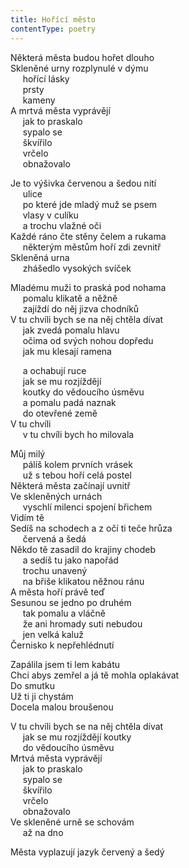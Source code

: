 ```yaml
---
title: Hořící město
contentType: poetry
---
```


<section>

Některá města budou hořet dlouho  
Skleněné urny rozplynulé v dýmu  
     hořící lásky  
     prsty  
     kameny  
A mrtvá města vyprávějí  
     jak to praskalo  
     sypalo se  
     škvířilo  
     vrčelo  
     obnažovalo

Je to výšivka červenou a šedou nití  
     ulice  
     po které jde mladý muž se psem  
     vlasy v culíku  
     a trochu vlažné oči  
Každé ráno čte stěny čelem a rukama  
     některým městům hoří zdi zevnitř  
Skleněná urna  
     zhášedlo vysokých svíček

</section>

<section>

Mladému muži to praská pod nohama  
     pomalu klikatě a něžně  
     zajíždí do něj jizva chodníků  
V tu chvíli bych se na něj chtěla dívat  
     jak zvedá pomalu hlavu  
     očima od svých nohou dopředu  
     jak mu klesají ramena

</section>

<section>

     a ochabují ruce  
     jak se mu rozjíždějí  
     koutky do vědoucího úsměvu  
     a pomalu padá naznak  
     do otevřené země  
V tu chvíli  
     v tu chvíli bych ho milovala

</section>

<section>

Můj milý  
     pálíš kolem prvních vrásek  
     už s tebou hoří celá postel  
Některá města začínají uvnitř  
Ve skleněných urnách  
     vyschlí milenci spojení břichem  
Vidím tě  
Sedíš na schodech a z očí ti teče hrůza  
     červená a šedá  
Někdo tě zasadil do krajiny chodeb  
     a sedíš tu jako napořád  
     trochu unavený  
     na břiše klikatou něžnou ránu  
A města hoří právě teď  
Sesunou se jedno po druhém  
     tak pomalu a vláčně  
     že ani hromady suti nebudou  
     jen velká kaluž  
Černisko k nepřehlédnutí

</section>

<section>

Zapálila jsem ti lem kabátu  
Chci abys zemřel a já tě mohla oplakávat  
Do smutku  
Už ti ji chystám  
Docela malou broušenou

</section>

<section>

V tu chvíli bych se na něj chtěla dívat  
     jak se mu rozjíždějí koutky  
     do vědoucího úsměvu  
Mrtvá města vyprávějí  
     jak to praskalo  
     sypalo se  
     škvířilo  
     vrčelo  
     obnažovalo  
Ve skleněné urně se schovám  
     až na dno

</section>

<section>

Města vyplazují jazyk červený a šedý

</section>
